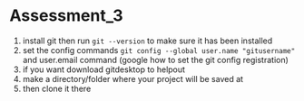 # Assessment_3 
1) install git then run `git --version` to make sure it has been installed
2) set the config commands `git config --global user.name "gitusername"` and user.email command (google how to set the git config registration)  
3) if you want download gitdesktop to helpout 
4) make a directory/folder where your project will be saved at 
5) then clone it there
